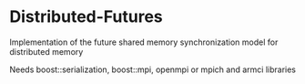 Distributed-Futures
===================

Implementation of the future shared memory synchronization model for distributed memory 

Needs boost::serialization, boost::mpi, openmpi or mpich and armci libraries

